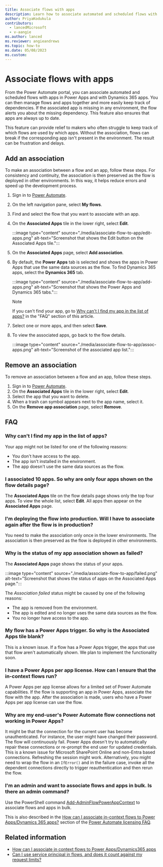 ```yaml
---
title: Associate flows with apps
description: Learn how to associate automated and scheduled flows with apps in Power Apps and with Dynamics 365 apps.
author: PriyaKodukula
contributors:
  - lancedMicrosoft
  - v-aangie
ms.author: lanced
ms.reviewer: angieandrews
ms.topic: how-to
ms.date: 05/08/2023
ms.custom:
---
```


# Associate flows with apps

From the Power Automate portal, you can associate automated and scheduled flows with apps in Power Apps and with Dynamics 365 apps. You can then manage flows and apps together and more easily keep track of dependencies. If the associated app is missing in any environment, the flow alerts you about the missing dependency. This feature also ensures that apps are always up to date.

This feature can provide relief to makers who often struggle to keep track of which flows are used by which apps. Without the association, flows can break if the corresponding app isn't present in the environment. The result can be frustration and delays.

## Add an association

To make an association between a flow and an app, follow these steps. For consistency and continuity, the association is then preserved as the flow is deployed in other environments. In this way, it helps reduce errors and speed up the development process.

1. Sign in to [Power Automate](https://make.powerautomate.com).
1. On the left navigation pane, select **My flows**.
1. Find and select the flow that you want to associate with an app.
1. On the **Associated Apps** tile in the lower right, select **Edit**.

    :::image type="content" source="./media/associate-flow-to-app/edit-apps.png" alt-text="Screenshot that shows the Edit button on the Associated Apps tile.":::

1. On the **Associated Apps** page, select **Add association**.
1. By default, the **Power Apps** tab is selected and shows the apps in Power Apps that use the same data sources as the flow. To find Dynamics 365 apps, select the **Dynamics 365** tab.

    :::image type="content" source="./media/associate-flow-to-app/add-apps.png" alt-text="Screenshot that shows the Power Apps and Dynamics 365 tabs.":::

    > [!NOTE]
    > If you can't find your app, go to [Why can't I find my app in the list of apps?](#why-cant-i-find-my-app-in-the-list-of-apps) in the "FAQ" section of this article.

1. Select one or more apps, and then select **Save**.
1. To view the associated apps, go back to the flow details.

    :::image type="content" source="./media/associate-flow-to-app/assoc-apps.png" alt-text="Screenshot of the associated app list.":::

## Remove an association

To remove an association between a flow and an app, follow these steps.

1. Sign in to [Power Automate](https://make.powerautomate.com).
1. On the **Associated Apps** tile in the lower right, select **Edit**.
1. Select the app that you want to delete.
1. When a trash can symbol appears next to the app name, select it.
1. On the **Remove app association** page, select **Remove**.

## FAQ

### Why can't I find my app in the list of apps?

Your app might not be listed for one of the following reasons:

- You don't have access to the app.
- The app isn't installed in the environment.
- The app doesn't use the same data sources as the flow.

### I associated 10 apps. So why are only four apps shown on the flow details page?

The **Associated Apps** tile on the flow details page shows only the top four apps. To view the whole list, select **Edit**. All apps then appear on the **Associated Apps** page.

### I'm deploying the flow into production. Will I have to associate again after the flow is in production?

You need to make the association only once in the lower environments. The association is then preserved as the flow is deployed in other environments.

### Why is the status of my app association shown as failed?

The **Associated Apps** page shows the status of your apps.

:::image type="content" source="./media/associate-flow-to-app/failed.png" alt-text="Screenshot that shows the status of apps on the Associated Apps page.":::

The *Association failed* status might be caused by one of the following reasons:

- The app is removed from the environment.
- The app is edited and no longer uses the same data sources as the flow.
- You no longer have access to the app.

### My flow has a Power Apps trigger. So why is the Associated Apps tile blank?

This is a known issue. If a flow has a Power Apps trigger, the apps that use that flow aren't automatically shown. We plan to implement the functionality soon.

### I have a Power Apps per app license. How can I ensure that the in-context flows run?

A Power Apps per app license allows for a limited set of Power Automate capabilities. If the flow is supporting an app in Power Apps, associate the flow with the app. After the association is made, users who have a Power Apps per app license can use the flow.

### Why are my end-user's Power Automate flow connections not working in Power Apps?

It might be that the connection for the current user has become unauthenticated. For instance, the user might have changed their password. The flow will continuously fail. Power Apps doesn't try to automatically repair these connections or re-prompt the end user for updated credentials. This is a known issue for Microsoft SharePoint Online and non-Entra based connections. Refreshing the session might work. Alternatively, you might need to wrap the flow in an `IfError()` and in the failure case, invoke all the dependent connections directly to trigger reauthentication and then rerun the flow.

### I'm an admin and want to associate flows and apps in bulk. Is there an admin command?

Use the PowerShell command [Add-AdminFlowPowerAppContext](https://learn.microsoft.com/en-us/power-platform/admin/powerapps-powershell#associate-in-context-flows-to-an-app) to associate flows and apps in bulk.

This is also described in the [How can I associate in-context flows to Power Apps/Dynamics 365 apps?](/power-platform/admin/power-automate-licensing/faqs#how-can-i-associate-in-context-flows-to-power-appsdynamics-365-apps) section of the [Power Automate licensing FAQ](/power-platform/admin/power-automate-licensing/faqs).

## Related information

- [How can I associate in context flows to Power Apps/Dynamics365 apps](/power-platform/admin/power-automate-licensing/faqs#how-can-i-associate-in-context-flows-to-power-appsdynamics365-apps)
- [Can I use service principal in flows, and does it count against my request limits?](/power-platform/admin/power-automate-licensing/types#can-i-use-service-principal-in-flows-and-does-it-count-against-my-request-limits)
